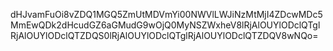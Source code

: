 dHJvamFuOi8vZDQ1MGQ5ZmUtMDVmYi00NWVlLWJiNzMtMjI4ZDcwMDc5MmEwQDk2dHcudGZ6aGMudG9wOjQ0MyNSZWxheV8lRjAlOUYlODclQTglRjAlOUYlODclQTZDQS0lRjAlOUYlODclQTglRjAlOUYlODclQTZDQV8wNQo=